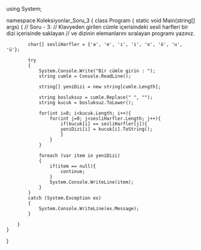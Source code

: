 using System;

namespace Koleksiyonlar_Soru_3
{
    class Program
    {
        static void Main(string[] args)
        {
            // Soru - 3:
            // Klavyeden girilen cümle içerisindeki sesli harfleri bir dizi içerisinde saklayan
            // ve dizinin elemanlarını sıralayan programı yazınız.

            char[] sesliHarfler = {'a', 'e', 'ı', 'i', 'o', 'ö', 'u', 'ü'};

            try
            {
                System.Console.Write("Bir cümle girin : ");
                string cumle = Console.ReadLine();

                string[] yeniDizi = new string[cumle.Length];

                string bosluksuz = cumle.Replace(" ", "");
                string kucuk = bosluksuz.ToLower();

                for(int i=0; i<kucuk.Length; i++){
                    for(int j=0; j<sesliHarfler.Length; j++){
                        if(kucuk[i] == sesliHarfler[j]){
                        yeniDizi[i] = kucuk[i].ToString();
                        }
                    }
                }
                
                foreach (var item in yeniDizi)
                {
                    if(item == null){
                        continue;
                    }
                    System.Console.WriteLine(item);
                }
            }
            catch (System.Exception ex)
            {
                System.Console.WriteLine(ex.Message);
            }
            
        }
    }
}
